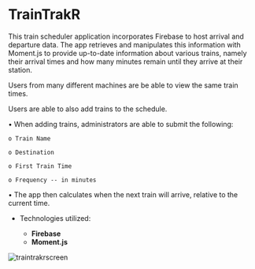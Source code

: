 # TrainTrakR

This train scheduler application incorporates Firebase to host arrival and departure data. The app retrieves and manipulates this information with Moment.js to provide up-to-date information about various trains, namely their arrival times and how many minutes remain until they arrive at their station.

Users from many different machines are be able to view the same train times. 

Users are able to also add trains to the schedule. 

•	When adding trains, administrators are able to submit the following:
  
    o Train Name
    
    o Destination
    
    o First Train Time 
    
    o Frequency -- in minutes
    
•	The app then calculates when the next train will arrive, relative to the current time.

* Technologies utilized:

  - **Firebase**
  - **Moment.js**

![traintrakrscreen](https://user-images.githubusercontent.com/25890329/33775481-87b03b38-dc0c-11e7-8c04-fa430cf3fdf7.png)

